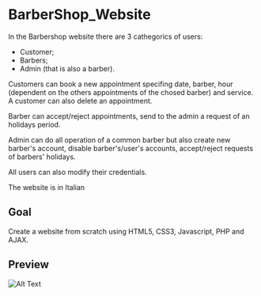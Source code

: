 # BarberShop_Website
In the Barbershop website there are 3 cathegorics of users:
- Customer;
- Barbers; 
- Admin (that is also a barber).

Customers can book a new appointment specifing date, barber, hour (dependent on the others appointments of the chosed barber) and service. A customer can also delete an appointment.

Barber can accept/reject appointments, send to the admin a request of an holidays period.

Admin can do all operation of a common barber but also create new barber's account, disable barber's/user's accounts, accept/reject requests of barbers' holidays.

All users can also modify their credentials.

The website is in Italian

## Goal
Create a website from scratch using HTML5, CSS3, Javascript, PHP and AJAX.

## Preview
![Alt Text](site_usage.gif)
